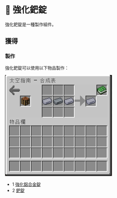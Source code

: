 # 💎 強化鈀錠

強化鈀錠是一種製作組件。

## 獲得

### 製作

強化鈀錠可以使用以下物品製作：

![](<../.gitbook/assets/image (228) (1).png>)

* 1 [強化鋁合金錠](reinforced-aluminium-alloy-ingot.md)
* 2 [鈀錠](palladium-ingot.md)
